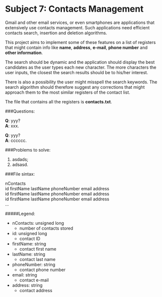 Subject 7: Contacts Management
==============================

Gmail and other email services, or even smartphones are applications that extensively use contacts management. Such applications need efficient contacts search, insertion and deletion algorithms.

This project aims to implement some of these features on a list of registers that might contain info like **name**, **address**, **e-mail**, **phone number** and **other information**.

The search should be dynamic and the application should display the best candidates as the user types each new character. The more characters the user inputs, the closest the search results should be to his/her interest.

There is also a possibility the user might misspell the search keywords. The search algorithm should therefore suggest any corrections that might approach them to the most similar registers of the contact list.

The file that contains all the registers is **contacts.txt**.

###Questions:

**Q**: yyy?  
**A**: xxx.

**Q**: yyy?  
**A**: cccccc.

###Problems to solve:

1. asdads;
2. adsasd.

###File sintax:

nContacts  
id firstName lastName phoneNumber email address  
id firstName lastName phoneNumber email address  
id firstName lastName phoneNumber email address  
...

#####Legend:

- nContacts: unsigned long
	- number of contacts stored
- id: unsigned long
	- contact ID
- firstName: string
	- contact first name
- lastName: string
	- contact last name
- phoneNumber: string
	- contact phone number
- email: string
	- contact e-mail
- address: string
	- contact address
